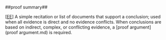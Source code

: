 ##proof summary##

\[[EE](SOURCES.md#EE)\]  A simple recitation or list of documents that support a conclusion; used when all evidence is direct and no evidence conflicts. When conclusions are based on indirect, complex, or conflicting evidence, a [proof argument](proof argument.md) is required.
